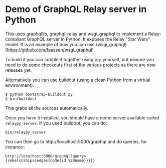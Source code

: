 # Demo of GraphQL Relay server in Python

This uses graphqllib, graphql-relay and wsgi_graphql to implement a
Relay-compliant GraphQL server in Python. It exposes the Relay "Star
Wars" model. It is an example of how you can use
(wsgi_graphql)[https://github.com/faassen/wsgi_graphql].

To build it you can cobble it together using `pip` yourself, but beware you
need to do some checkouts first of the various projects as there are
now releases yet.

Alternatively you can use buildout (using a clean Python from a
virtual environment):

```
$ python bootstrap-buildout.py
$ bin/buildout
```

This grabs all the sources automatically.

Once you have it installed, you should have a demo server available
called `relaypy_server`. If you used buildout, you can do:

```
bin/relaypy_server
```

You can then go to http://localhost:5000/graphql and do queries, for instance::

```
http://localhost:5000/graphql?query={rebels{ships{edges{node{id,%20name}}}}}
```
